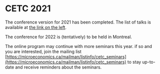 # CETC 2021

The conference version for 2021 has been completed. The list of talks is available at [the link on the left](https://microeconomics.ca/previous).

The conference for 2022 is (tentatively) to be held in Montreal.

The online program may continue with more seminars this year.  if so and you are interested,  join the mailing list [https://microeconomics.ca/mailman/listinfo/cetc_seminars](https://microeconomics.ca/mailman/listinfo/cetc_seminars) to stay up-to-date and receive reminders about the seminars.

